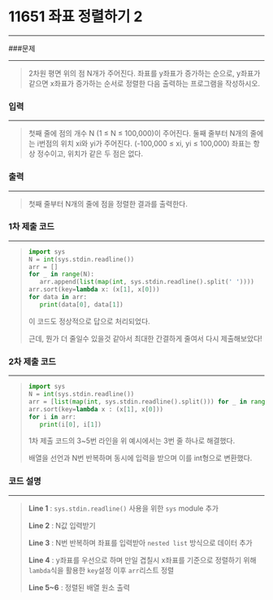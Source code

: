 # 11651 좌표 정렬하기 2

---



###문제

---

>2차원 평면 위의 점 N개가 주어진다. 좌표를 y좌표가 증가하는 순으로, y좌표가 같으면 x좌표가 증가하는 순서로 정렬한 다음 출력하는 프로그램을 작성하시오.



### 입력

---

>첫째 줄에 점의 개수 N (1 ≤ N ≤ 100,000)이 주어진다. 둘째 줄부터 N개의 줄에는 i번점의 위치 xi와 yi가 주어진다. (-100,000 ≤ xi, yi ≤ 100,000) 좌표는 항상 정수이고, 위치가 같은 두 점은 없다.



### 출력

---

>첫째 줄부터 N개의 줄에 점을 정렬한 결과를 출력한다.



### 1차 제출 코드

---

>```python
>import sys
>N = int(sys.stdin.readline())
>arr = []
>for _ in range(N):
>    arr.append(list(map(int, sys.stdin.readline().split(' '))))
>arr.sort(key=lambda x: (x[1], x[0]))
>for data in arr:
>    print(data[0], data[1])
>```
>
>이 코드도 정상적으로 답으로 처리되었다.
>
>근데, 뭔가 더 줄일수 있을것 같아서 최대한 간결하게 줄여서 다시 제출해보았다!

### 2차 제출 코드

---

>```python
>import sys
>N = int(sys.stdin.readline())
>arr = [list(map(int, sys.stdin.readline().split())) for _ in range(N)]
>arr.sort(key=lambda x : (x[1], x[0]))
>for i in arr:
>    print(i[0], i[1])
>```
>
>1차 제출 코드의 3~5번 라인을 위 예시에서는 3번 줄 하나로 해결했다.
>
>배열을 선언과 N번 반복하며 동시에 입력을 받으며 이를 int형으로 변환했다.

### 코드 설명

---

>**Line 1** : `sys.stdin.readline()` 사용을 위한 `sys` module 추가
>
>**Line 2** : N값 입력받기 
>
>**Line 3** : N번 반복하며 좌표를 입력받아 `nested list` 방식으로 데이터 추가
>
>**Line 4** : y좌표를 우선으로 하며 만일 겹칠시 x좌표를 기준으로 정렬하기 위해 `lambda`식을 활용한 `key`설정 이후 `arr`리스트 정렬 
>
>**Line 5~6** : 정렬된 배열 원소 출력

